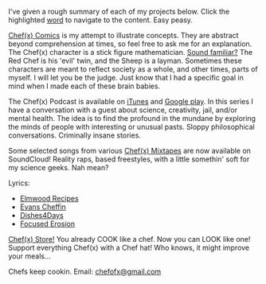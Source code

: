 I've given a rough summary of each of my projects below. Click the highlighted [word](https://img.memesuper.com/0d2473e45db5e6cb52934ad3afafe0ed_img-word-meme_554-369.jpeg) to navigate to the content. Easy peasy. 

[Chef(x) Comics](https://www.instagram.com/chefofx/) is my attempt to illustrate concepts. They are abstract beyond comprehension at times, so feel free to ask me for an explanation. The Chef(x) character is a stick figure mathematician. [Sound familiar?](http://www.xkcd.com/) The Red Chef is his 'evil' twin, and the Sheep is a layman. Sometimes these characters are meant to reflect society as a whole, and other times, parts of myself. I will let you be the judge. Just know that I had a specific goal in mind when I made each of these brain babies. 

The Chef(x) Podcast is available on [iTunes](https://itunes.apple.com/us/podcast/the-chef-x-podcast/id1227336978?mt=2) and [Google play](https://playmusic.app.goo.gl/?ibi=com.google.PlayMusic&isi=691797987&ius=googleplaymusic&link=https://play.google.com/music/m/I3rgybfbwoigom32k224js4y27a?t%3DThe_Chef(x)_Podcast%26pcampaignid%3DMKT-na-all-co-pr-mu-pod-16). In this series I have a conversation with a guest about science, creativity, jail, and/or mental health. The idea is to find the profound in the mundane by exploring the minds of people with interesting or unusual pasts. Sloppy philosophical conversations. Criminally insane stories. 

Some selected songs from various [Chef(x) Mixtapes](https://soundcloud.com/redchef) are now available on SoundCloud! Reality raps, based freestyles, with a little somethin' soft for my science geeks. Nah mean?  

Lyrics:
- [Elmwood Recipes](https://drive.google.com/open?id=0B1Ol8fuZMTCWOUpzdnZqLUh1WG8)
- [Evans Cheffin](https://drive.google.com/open?id=0B1Ol8fuZMTCWLTlNTUxEZER5c1U)
- [Dishes4Days](https://drive.google.com/open?id=0B1Ol8fuZMTCWc09Yb2tRZndleVE)
- [Focused Erosion](https://drive.google.com/open?id=0B1Ol8fuZMTCWWVNQdXd2ZndiaDA)

[Chef(x) Store!](https://www.etsy.com/shop/Chefofx?ref=search_shop_redirect) You already COOK like a chef. Now you can LOOK like one! Support everything Chef(x) with a Chef hat! Who knows, it might improve your meals...

Chefs keep cookin. Email: chefofx@gmail.com
